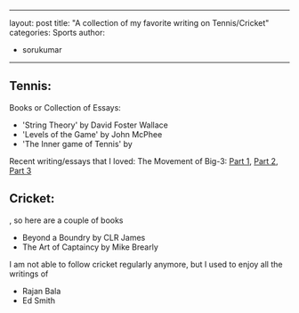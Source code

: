 
---
layout: post
title: "A collection of my favorite writing on Tennis/Cricket"
categories: Sports
author:
- sorukumar
---

## Tennis:

Books or Collection of Essays:

 - 'String Theory' by David Foster Wallace 
 - 'Levels of the Game' by John McPhee 
 - 'The Inner game of Tennis' by 

Recent writing/essays that I loved:
 The Movement of Big-3: [Part 1](https://hughclarke.substack.com/p/the-movement-of-the-big-3-part-i), [Part 2](https://hughclarke.substack.com/p/the-movement-of-the-big-3-part-ii), [Part 3](https://hughclarke.substack.com/p/the-movement-of-the-big-3-part-iii)

## Cricket:

, so here are a couple of books
 - Beyond a Boundry by CLR James
 - The Art of Captaincy by Mike Brearly

I am not able to follow cricket regularly anymore, but I used to enjoy all the writings of

 - Rajan Bala
 - Ed Smith

<!--stackedit_data:
eyJoaXN0b3J5IjpbMjA2Nzg3Nzg1LDE4MDY0MTE2NzksLTEyNz
g0Mzk4ODEsLTE4MjQ1MTE1LC05ODc0NTA5MTIsLTE0MzU0MzMw
ODEsNzMwOTk4MTE2XX0=
-->